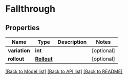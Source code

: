 # Fallthrough

## Properties
Name | Type | Description | Notes
------------ | ------------- | ------------- | -------------
**variation** | **int** |  | [optional] 
**rollout** | [**Rollout**](Rollout.md) |  | [optional] 

[[Back to Model list]](../README.md#documentation-for-models) [[Back to API list]](../README.md#documentation-for-api-endpoints) [[Back to README]](../README.md)


